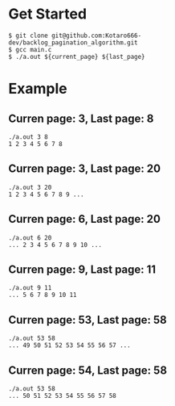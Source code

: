 # Get Started

```
$ git clone git@github.com:Kotaro666-dev/backlog_pagination_algorithm.git
$ gcc main.c
$ ./a.out ${current_page} ${last_page}
```

# Example

## Curren page: 3, Last page: 8

```
./a.out 3 8
1 2 3 4 5 6 7 8
```

## Curren page: 3, Last page: 20

```
./a.out 3 20
1 2 3 4 5 6 7 8 9 ...
```

## Curren page: 6, Last page: 20

```
./a.out 6 20
... 2 3 4 5 6 7 8 9 10 ...
```

## Curren page: 9, Last page: 11

```
./a.out 9 11
... 5 6 7 8 9 10 11
```

## Curren page: 53, Last page: 58

```
./a.out 53 58
... 49 50 51 52 53 54 55 56 57 ...
```

## Curren page: 54, Last page: 58

```
./a.out 53 58
... 50 51 52 53 54 55 56 57 58
```
